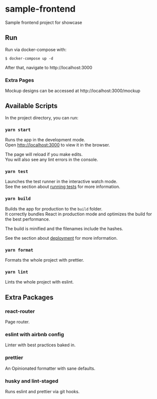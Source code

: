 # sample-frontend

Sample frontend project for showcase

## Run

Run via docker-compose with:

```shell
$ docker-compose up -d
```

After that, navigate to http://localhost:3000

### Extra Pages

Mockup designs can be accessed at http://localhost:3000/mockup

## Available Scripts

In the project directory, you can run:

### `yarn start`

Runs the app in the development mode.\
Open [http://localhost:3000](http://localhost:3000) to view it in the browser.

The page will reload if you make edits.\
You will also see any lint errors in the console.

### `yarn test`

Launches the test runner in the interactive watch mode.\
See the section about [running tests](https://facebook.github.io/create-react-app/docs/running-tests) for more
information.

### `yarn build`

Builds the app for production to the `build` folder.\
It correctly bundles React in production mode and optimizes the build for the best performance.

The build is minified and the filenames include the hashes.

See the section about [deployment](https://facebook.github.io/create-react-app/docs/deployment) for more information.

### `yarn format`

Formats the whole project with prettier.

### `yarn lint`

Lints the whole project with eslint.

## Extra Packages

### react-router

Page router.

### eslint with airbnb config

Linter with best practices baked in.

### prettier

An Opinionated formatter with sane defaults.

### husky and lint-staged

Runs eslint and prettier via git hooks.
